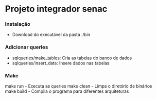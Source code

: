 # Projeto integrador senac

### Instalação

- Download do executável da pasta ./bin

### Adicionar queries

- sqlqueries/make_tables: Cria as tabelas do banco de dados
- sqlqueries/insert_data: Insere dados nas tabelas

### Make

make run - Executa as queries
make clean - Limpa o diretório de binários
make build - Compila o programa para diferentes arquiteturas